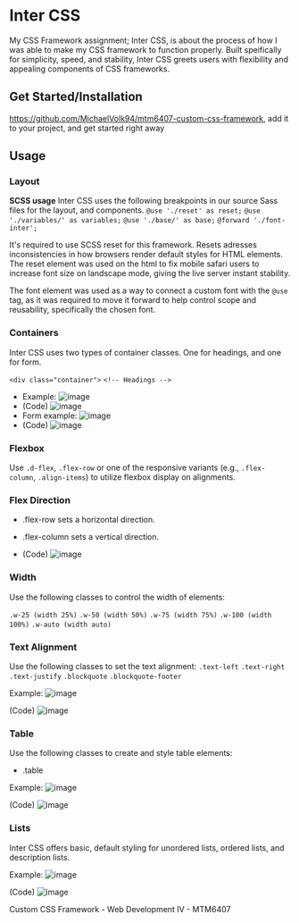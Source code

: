 # Inter CSS
My CSS Framework assignment; Inter CSS, is about the process of how I was able to make my CSS framework to function properly.
Built speifically for simplicity, speed, and stability, Inter CSS greets users with flexibility and appealing components
of CSS frameworks. 

## Get Started/Installation
https://github.com/MichaelVolk94/mtm6407-custom-css-framework, add it to your project, and get started right away

## Usage
### Layout
**SCSS usage**
Inter CSS uses the following breakpoints in our source Sass files for the layout, and components.
`@use './reset' as reset;`
`@use './variables/' as variables;`
`@use './base/' as base;`
`@forward './font-inter';`

It's required to use SCSS reset for this framework. Resets adresses inconsistencies in how browsers render default styles for HTML elements. The reset element was used on the html to fix mobile safari users to increase font size on landscape mode, giving the live server instant stability. 

The font element was used as a way to connect a custom font with the `@use` tag, as it was required to move it forward to help control scope and reusability, specifically the chosen font.

### Containers
Inter CSS uses two types of container classes. One for headings, and one for form.

`<div class="container">`
`<!-- Headings -->`
- Example:
![image](https://github.com/MichaelVolk94/mtm6407-custom-css-framework/blob/master/images/Headings.png)
- (Code)
![image](https://github.com/MichaelVolk94/mtm6407-custom-css-framework/blob/master/images/heading-code.png)
- Form example:
![image](https://github.com/MichaelVolk94/mtm6407-custom-css-framework/blob/master/images/form.png)
- (Code)
![image](https://github.com/MichaelVolk94/mtm6407-custom-css-framework/blob/master/images/Form-code.png)


### Flexbox
Use `.d-flex`, `.flex-row` or one of the responsive variants (e.g., `.flex-column`, `.align-items`) to utilize flexbox display on alignments.

### Flex Direction
- .flex-row sets a horizontal direction.
- .flex-column sets a vertical direction.

- (Code)
![image](https://github.com/MichaelVolk94/mtm6407-custom-css-framework/blob/master/images/flex-direction.png)

### Width
Use the following classes to control the width of elements:

`.w-25 (width 25%)`
`.w-50 (width 50%)`
`.w-75 (width 75%)`
`.w-100 (width 100%)`
`.w-auto (width auto)`

### Text Alignment
Use the following classes to set the text alignment:
`.text-left`
`.text-right`
`.text-justify`
`.blockquote`
`.blockquote-footer`

Example:
![image](https://github.com/MichaelVolk94/mtm6407-custom-css-framework/blob/master/images/Blockquote.png)

(Code)
![image](https://github.com/MichaelVolk94/mtm6407-custom-css-framework/blob/master/images/blockquote-code.png)

### Table
Use the following classes to create and style table elements:
- .table

Example:
![image](https://github.com/MichaelVolk94/mtm6407-custom-css-framework/blob/master/images/Table.png)

(Code)
![image](https://github.com/MichaelVolk94/mtm6407-custom-css-framework/blob/master/images/table-code.png)

### Lists
Inter CSS offers basic, default styling for unordered lists, ordered lists, and description lists.

Example:
![image](https://github.com/MichaelVolk94/mtm6407-custom-css-framework/blob/master/images/List.png)

(Code)
![image](https://github.com/MichaelVolk94/mtm6407-custom-css-framework/blob/master/images/list-code.png)


Custom CSS Framework - Web Development IV - MTM6407

